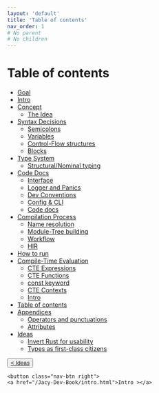 ```yaml
---
layout: 'default'
title: 'Table of contents'
nav_order: 1
# No parent
# No children
---
```


# Table of contents

* [Goal](goal.md)
* [Intro](intro.md)
* [Concept](concept/index.md)
  * [The Idea](concept/the-idea.md)
* [Syntax Decisions](syntax-decisions/index.md)
  * [Semicolons](syntax-decisions/semicolons.md)
  * [Variables](syntax-decisions/variables.md)
  * [Control-Flow structures](syntax-decisions/control-flow-structures.md)
  * [Blocks](syntax-decisions/blocks.md)
* [Type System](type-system/index.md)
  * [Structural/Nominal typing](type-system/structural-nominal-typing.md)
* [Code Docs](code-docs/index.md)
  * [Interface](code-docs/interface.md)
  * [Logger and Panics](code-docs/logger-and-panics.md)
  * [Dev Conventions](code-docs/dev-conventions.md)
  * [Config & CLI](code-docs/config-and-cli.md)
  * [Code docs](code-docs/code-docs.md)
* [Compilation Process](compilation-process/index.md)
  * [Name resolution](compilation-process/name-resolution.md)
  * [Module-Tree building](compilation-process/module-tree-building.md)
  * [Workflow](compilation-process/workflow.md)
  * [HIR](compilation-process/hir.md)
* [How to run](how-to-run.md)
* [Compile-Time Evaluation](compile-time-evaluation/index.md)
  * [CTE Expressions](compile-time-evaluation/cte-expressions.md)
  * [CTE Functions](compile-time-evaluation/cte-functions.md)
  * [const keyword](compile-time-evaluation/const-keyword.md)
  * [CTE Contexts](compile-time-evaluation/cte-contexts.md)
  * [Intro](compile-time-evaluation/cte.md)
* [Table of contents](index.md)
* [Appendices](appendices/index.md)
  * [Operators and punctuations](appendices/ops-and-puncts.md)
  * [Attributes](appendices/attributes.md)
* [Ideas](ideas/index.md)
  * [Invert Rust for usability](ideas/invert-rust.md)
  * [Types as first-class citizens](ideas/types-as-first-class-citizens.md)
<div class="nav-btn-block">
    <button class="nav-btn left">
    <a href="/Jacy-Dev-Book/ideas">< Ideas</a>
</button>

    <button class="nav-btn right">
    <a href="/Jacy-Dev-Book/intro.html">Intro ></a>
</button>

</div>
